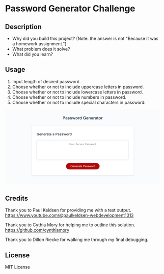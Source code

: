 # Password Generator Challenge

## Description



- Why did you build this project? (Note: the answer is not "Because it was a homework assignment.")
- What problem does it solve?
- What did you learn?

## Usage

1. Input length of desired password.
2. Choose whether or not to include uppercase letters in password.
3. Choose whether or not to include lowercase letters in password.
4. Choose whether or not to include numbers in password.
5. Choose whether or not to include special characters in password.

![Deployed password generator screenshot](/Screenshot.png)

## Credits

Thank you to Paul Keldsen for providing me with a test output. https://www.youtube.com/@paulkeldsen-webdevelopment1313

Thank you to Cythia Mory for helping me to outline this solution. https://github.com/cynthiamory

Thank you to Dillon Riecke for walking me through my final debugging.

## License

MIT License